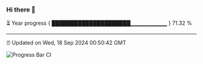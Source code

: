 ### Hi there 👋

⏳ Year progress { █████████████████████▁▁▁▁▁▁▁▁▁ } 71.32 %

---

⏰ Updated on Wed, 18 Sep 2024 00:50:42 GMT

![Progress Bar CI](https://github.com/code-lakshay/GitHub-Actions-Demo/workflows/Progress%20Bar%20CI/badge.svg)
